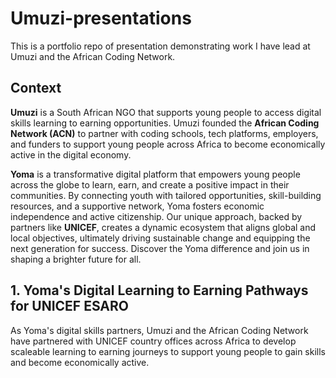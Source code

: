 # Umuzi-presentations

This is a portfolio repo of presentation demonstrating work I have lead at Umuzi and the African Coding Network.

## Context
**Umuzi** is a South African NGO that supports young people to access digital skills learning to earning opportunities. Umuzi founded the **African Coding Network (ACN)** to partner with coding schools, tech platforms, employers, and funders to support young people across Africa to become economically active in the digital economy.

**Yoma** is a transformative digital platform that empowers young people across the globe to learn, earn, and create a positive impact in their communities. By connecting youth with tailored opportunities, skill-building resources, and a supportive network, Yoma fosters economic independence and active citizenship. Our unique approach, backed by partners like **UNICEF**, creates a dynamic ecosystem that aligns global and local objectives, ultimately driving sustainable change and equipping the next generation for success. Discover the Yoma difference and join us in shaping a brighter future for all.

## 1. Yoma's Digital Learning to Earning Pathways for UNICEF ESARO
As Yoma's digital skills partners, Umuzi and the African Coding Network have partnered with UNICEF country offices across Africa to develop scaleable learning to earning journeys to support young people to gain skills and become economically active.

